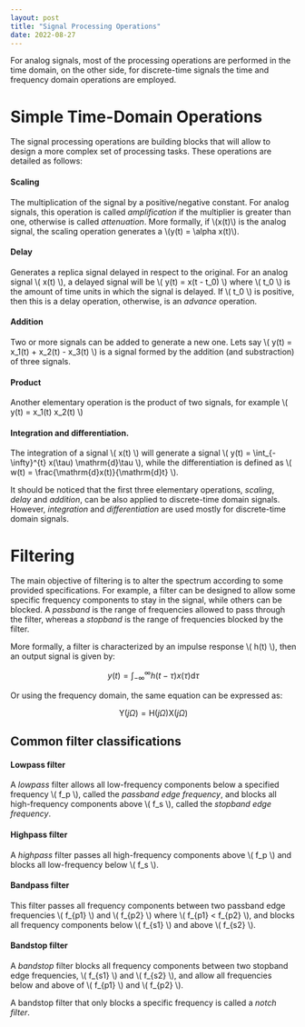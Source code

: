 ```yaml
---
layout: post
title: "Signal Processing Operations"
date: 2022-08-27
---
```


For analog signals, most of the processing operations are performed in the time domain, on the other side, for discrete-time signals the time and frequency domain operations are employed.

# Simple Time-Domain Operations

The signal processing operations are building blocks that will allow to design a more complex set of processing tasks. These operations are detailed as follows:

#### Scaling

The multiplication of the signal by a positive/negative constant. For analog signals, this operation is called _amplification_ if the multiplier is greater than one, otherwise is called _attenuation_. More formally, if \\(x(t)\\) is the analog signal, the scaling operation generates a \\(y(t) = \alpha x(t)\\).

#### Delay

Generates a replica signal delayed in respect to the original. For an analog signal \\( x(t) \\), a delayed signal will be \\( y(t) = x(t - t_0) \\) where \\( t_0 \\) is the amount of time units in which the signal is delayed. If \\( t_0 \\) is positive, then this is a delay operation, otherwise, is an _advance_ operation.

#### Addition

Two or more signals can be added to generate a new one. Lets say \\( y(t) = x_1(t) + x_2(t) - x_3(t) \\) is a signal formed by the addition (and substraction) of three signals.

#### Product

Another elementary operation is the product of two signals, for example \\( y(t) = x_1(t) x_2(t) \\)

#### Integration and differentiation.

The integration of a signal \\( x(t) \\) will generate a signal \\( y(t) = \int_{-\infty}^{t} x(\tau) \mathrm{d}\tau \\), while the differentiation is defined as \\( w(t) = \frac{\mathrm{d}x(t)}{\mathrm{d}t} \\).

It should be noticed that the first three elementary operations, _scaling_, _delay_ and _addition_, can be also applied to discrete-time domain signals. However, _integration_ and _differentiation_ are used mostly for discrete-time domain signals.

# Filtering

The main objective of filtering is to alter the spectrum according to some provided specifications. For example, a filter can be designed to allow some specific frequency components to stay in the signal, while others can be blocked. A _passband_ is the range of frequencies allowed to pass through the filter, whereas a _stopband_ is the range of frequencies blocked by the filter.

More formally, a filter is characterized by an impulse response \\( h(t) \\), then an output signal is given by:

$$ y(t) = \int_{-\infty}^{\infty} h(t - \tau) x(\tau) \mathrm{d}\tau $$

Or using the frequency domain, the same equation can be expressed as:

$$ \mathrm{Y}(j\Omega) = \mathrm{H}(j\Omega) \mathrm{X}(j\Omega)$$

## Common filter classifications

#### Lowpass filter

A _lowpass_ filter allows all low-frequency components below a specified frequency \\( f_p \\), called the _passband edge frequency_, and blocks all high-frequency components above \\( f_s \\), called the _stopband edge frequency_.

#### Highpass filter

A _highpass_ filter passes all high-frequency components above \\( f_p \\) and blocks all low-frequency below \\( f_s \\).

#### Bandpass filter

This filter passes all frequency components between two passband edge frequencies \\( f_{p1} \\) and \\( f_{p2} \\) where \\( f_{p1} < f_{p2} \\), and blocks all frequency components below \\( f_{s1} \\) and above \\( f_{s2} \\).

#### Bandstop filter

A _bandstop_ filter blocks all frequency components between two stopband edge frequencies, \\( f_{s1} \\) and \\( f_{s2} \\), and allow all frequencies below and above of \\( f_{p1} \\) and \\( f_{p2} \\).

A bandstop filter that only blocks a specific frequency is called a _notch filter_.




